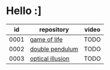 # Hello :]


| id | repository | video |
| --- | --- | --- |
| 0001 | [game of life](https://github.com/chaotic-keystroker/0001-game-of-life) | TODO |
| 0002 | [double pendulum](https://github.com/chaotic-keystroker/0002-double-pendulum) | TODO |
| 0003 | [optical illusion](https://github.com/chaotic-keystroker/0003-optical-illusion) | TODO |
